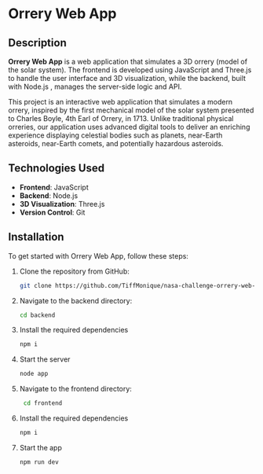 # Orrery Web App

## Description

**Orrery Web App** is a web application that simulates a 3D orrery (model of the solar system). The frontend is developed using JavaScript  and Three.js to handle the user interface and 3D visualization, while the backend, built with Node.js , manages the server-side logic and API.

This project is an interactive web application that simulates a modern orrery, inspired by the first mechanical model of the solar system presented to Charles Boyle, 4th Earl of Orrery, in 1713. Unlike traditional physical orreries, our application uses advanced digital tools to deliver an enriching experience displaying celestial bodies such as planets, near-Earth asteroids, near-Earth comets, and potentially hazardous asteroids.

## Technologies Used

- **Frontend**: JavaScript
- **Backend**: Node.js
- **3D Visualization**: Three.js
- **Version Control**: Git

## Installation

To get started with Orrery Web App, follow these steps:

1. Clone the repository from GitHub:

   ```bash
   git clone https://github.com/TiffMonique/nasa-challenge-orrery-web-app.git
   ```

2. Navigate to the backend directory:
   ```bash
   cd backend
   ```
   
3. Install the required dependencies
    ```bash
    npm i
   ```

4. Start the server
    ```bash
    node app
   ```

5. Navigate to the frontend directory:
   ```bash
    cd frontend
    ```

6. Install the required dependencies
    ```bash
    npm i
   ```

7. Start the app
    ```bash
    npm run dev
   ```